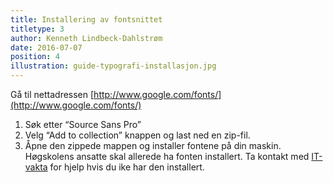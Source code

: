 ```yaml
---
title: Installering av fontsnittet
titletype: 3
author: Kenneth Lindbeck-Dahlstrøm
date: 2016-07-07
position: 4
illustration: guide-typografi-installasjon.jpg
---
```


Gå til nettadressen [http://www.google.com/fonts/](http://www.google.com/fonts/)

1. Søk etter “Source Sans Pro”
2. Velg “Add to collection” knappen og last ned en zip-fil.
3. Åpne den zippede mappen og installer fontene på din maskin. Høgskolens ansatte skal allerede ha fonten installert. Ta kontakt med [IT-vakta](itvakt@hiof.no) for hjelp hvis du ike har den installert.
